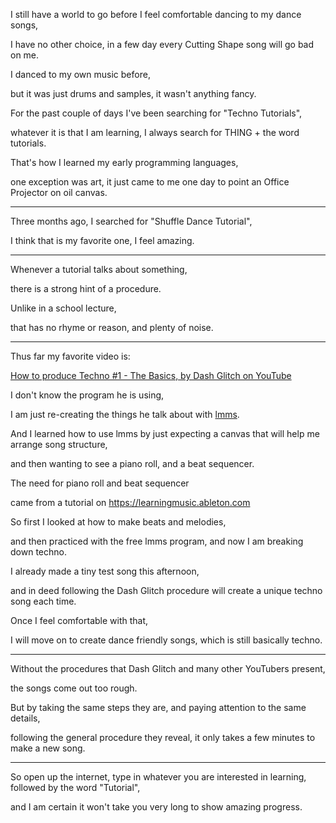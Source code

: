 I still have a world to go before I feel comfortable dancing to my dance songs,

I have no other choice, in a few day every Cutting Shape song will go bad on me.

I danced to my own music before,

but it was just drums and samples, it wasn't anything fancy.

For the past couple of days I've been searching for "Techno Tutorials",

whatever it is that I am learning, I always search for THING + the word tutorials.

That's how I learned my early programming languages,

one exception was art, it just came to me one day to point an Office Projector on oil canvas.

---

Three months ago, I searched for "Shuffle Dance Tutorial",

I think that is my favorite one, I feel amazing.

---

Whenever a tutorial talks about something,

there is a strong hint of a procedure.

Unlike in a school lecture,

that has no rhyme or reason, and plenty of noise.

---

Thus far my favorite video is:

[How to produce Techno #1 - The Basics, by Dash Glitch on YouTube](https://www.youtube.com/watch?v=k18HxK2lVhY)

I don't know the program he is using,

I am just re-creating the things he talk about with [lmms](https://lmms.io/ "lmms: Cross-platform music production software").

And I learned how to use lmms by just expecting a canvas that will help me arrange song structure,

and then wanting to see a piano roll, and a beat sequencer.

The need for piano roll and beat sequencer

came from a tutorial on <https://learningmusic.ableton.com>

So first I looked at how to make beats and melodies,

and then practiced with the free lmms program, and now I am breaking down techno.

I already made a tiny test song this afternoon,

and in deed following the Dash Glitch procedure will create a unique techno song each time.

Once I feel comfortable with that,

I will move on to create dance friendly songs, which is still basically techno.

---

Without the procedures that Dash Glitch and many other YouTubers present,

the songs come out too rough.

But by taking the same steps they are, and paying attention to the same details,

following the general procedure they reveal, it only takes a few minutes to make a new song.

---

So open up the internet, type in whatever you are interested in learning, followed by the word "Tutorial",

and I am certain it won't take you very long to show amazing progress.
